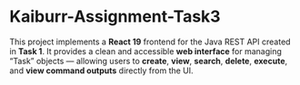 # Kaiburr-Assignment-Task3
This project implements a **React 19** frontend for the Java REST API created in **Task 1**.   It provides a clean and accessible **web interface** for managing “Task” objects — allowing users to **create**, **view**, **search**, **delete**, **execute**, and **view command outputs** directly from the UI.

